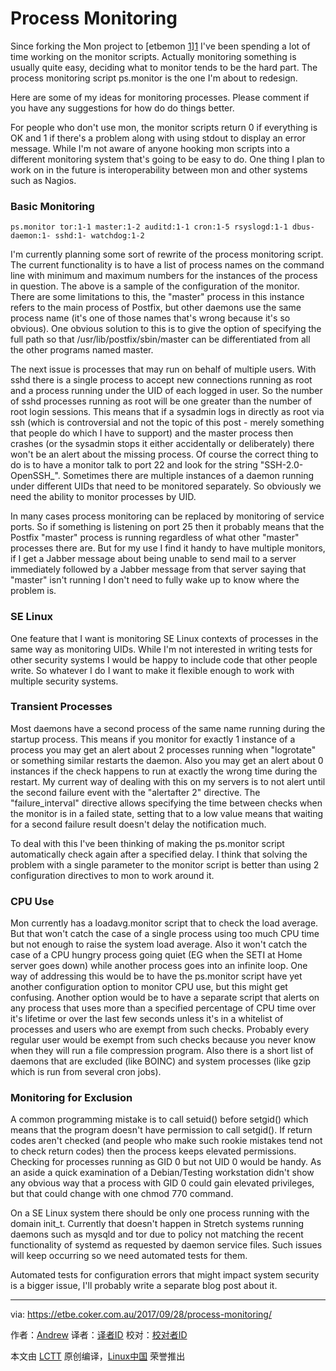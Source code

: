 Process Monitoring
======

Since forking the Mon project to [etbemon [1]][1] I've been spending a lot of time working on the monitor scripts. Actually monitoring something is usually quite easy, deciding what to monitor tends to be the hard part. The process monitoring script ps.monitor is the one I'm about to redesign.

Here are some of my ideas for monitoring processes. Please comment if you have any suggestions for how do do things better.

For people who don't use mon, the monitor scripts return 0 if everything is OK and 1 if there's a problem along with using stdout to display an error message. While I'm not aware of anyone hooking mon scripts into a different monitoring system that's going to be easy to do. One thing I plan to work on in the future is interoperability between mon and other systems such as Nagios.

### Basic Monitoring
```
ps.monitor tor:1-1 master:1-2 auditd:1-1 cron:1-5 rsyslogd:1-1 dbus-daemon:1- sshd:1- watchdog:1-2
```

I'm currently planning some sort of rewrite of the process monitoring script. The current functionality is to have a list of process names on the command line with minimum and maximum numbers for the instances of the process in question. The above is a sample of the configuration of the monitor. There are some limitations to this, the "master" process in this instance refers to the main process of Postfix, but other daemons use the same process name (it's one of those names that's wrong because it's so obvious). One obvious solution to this is to give the option of specifying the full path so that /usr/lib/postfix/sbin/master can be differentiated from all the other programs named master.

The next issue is processes that may run on behalf of multiple users. With sshd there is a single process to accept new connections running as root and a process running under the UID of each logged in user. So the number of sshd processes running as root will be one greater than the number of root login sessions. This means that if a sysadmin logs in directly as root via ssh (which is controversial and not the topic of this post - merely something that people do which I have to support) and the master process then crashes (or the sysadmin stops it either accidentally or deliberately) there won't be an alert about the missing process. Of course the correct thing to do is to have a monitor talk to port 22 and look for the string "SSH-2.0-OpenSSH_". Sometimes there are multiple instances of a daemon running under different UIDs that need to be monitored separately. So obviously we need the ability to monitor processes by UID.

In many cases process monitoring can be replaced by monitoring of service ports. So if something is listening on port 25 then it probably means that the Postfix "master" process is running regardless of what other "master" processes there are. But for my use I find it handy to have multiple monitors, if I get a Jabber message about being unable to send mail to a server immediately followed by a Jabber message from that server saying that "master" isn't running I don't need to fully wake up to know where the problem is.

### SE Linux

One feature that I want is monitoring SE Linux contexts of processes in the same way as monitoring UIDs. While I'm not interested in writing tests for other security systems I would be happy to include code that other people write. So whatever I do I want to make it flexible enough to work with multiple security systems.

### Transient Processes

Most daemons have a second process of the same name running during the startup process. This means if you monitor for exactly 1 instance of a process you may get an alert about 2 processes running when "logrotate" or something similar restarts the daemon. Also you may get an alert about 0 instances if the check happens to run at exactly the wrong time during the restart. My current way of dealing with this on my servers is to not alert until the second failure event with the "alertafter 2" directive. The "failure_interval" directive allows specifying the time between checks when the monitor is in a failed state, setting that to a low value means that waiting for a second failure result doesn't delay the notification much.

To deal with this I've been thinking of making the ps.monitor script automatically check again after a specified delay. I think that solving the problem with a single parameter to the monitor script is better than using 2 configuration directives to mon to work around it.

### CPU Use

Mon currently has a loadavg.monitor script that to check the load average. But that won't catch the case of a single process using too much CPU time but not enough to raise the system load average. Also it won't catch the case of a CPU hungry process going quiet (EG when the SETI at Home server goes down) while another process goes into an infinite loop. One way of addressing this would be to have the ps.monitor script have yet another configuration option to monitor CPU use, but this might get confusing. Another option would be to have a separate script that alerts on any process that uses more than a specified percentage of CPU time over it's lifetime or over the last few seconds unless it's in a whitelist of processes and users who are exempt from such checks. Probably every regular user would be exempt from such checks because you never know when they will run a file compression program. Also there is a short list of daemons that are excluded (like BOINC) and system processes (like gzip which is run from several cron jobs).

### Monitoring for Exclusion

A common programming mistake is to call setuid() before setgid() which means that the program doesn't have permission to call setgid(). If return codes aren't checked (and people who make such rookie mistakes tend not to check return codes) then the process keeps elevated permissions. Checking for processes running as GID 0 but not UID 0 would be handy. As an aside a quick examination of a Debian/Testing workstation didn't show any obvious way that a process with GID 0 could gain elevated privileges, but that could change with one chmod 770 command.

On a SE Linux system there should be only one process running with the domain init_t. Currently that doesn't happen in Stretch systems running daemons such as mysqld and tor due to policy not matching the recent functionality of systemd as requested by daemon service files. Such issues will keep occurring so we need automated tests for them.

Automated tests for configuration errors that might impact system security is a bigger issue, I'll probably write a separate blog post about it.

--------------------------------------------------------------------------------

via: https://etbe.coker.com.au/2017/09/28/process-monitoring/

作者：[Andrew][a]
译者：[译者ID](https://github.com/译者ID)
校对：[校对者ID](https://github.com/校对者ID)

本文由 [LCTT](https://github.com/LCTT/TranslateProject) 原创编译，[Linux中国](https://linux.cn/) 荣誉推出

[a]:https://etbe.coker.com.au
[1]:https://doc.coker.com.au/projects/etbe-mon/
